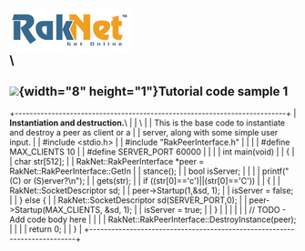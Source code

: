 ![Oculus VR, Inc.](RakNetLogo.jpg)\
\
  -----------------------------------------------------------------
  **![](spacer.gif){width="8" height="1"}Tutorial code sample 1**
  -----------------------------------------------------------------

+--------------------------------------------------------------------------+
| **Instantiation and destruction.**\                                      |
| \                                                                        |
| This is the base code to instantiate and destroy a peer as client or a   |
| server, along with some simple user input.                               |
|     #include <stdio.h>                                                   |
|     #include "RakPeerInterface.h"                                        |
|                                                                          |
|     #define MAX_CLIENTS 10                                               |
|     #define SERVER_PORT 60000                                            |
|                                                                          |
|     int main(void)                                                       |
|     {                                                                    |
|         char str[512];                                                   |
|         RakNet::RakPeerInterface *peer = RakNet::RakPeerInterface::GetIn |
| stance();                                                                |
|         bool isServer;                                                   |
|                                                                          |
|         printf("(C) or (S)erver?\n");                                    |
|         gets(str);                                                       |
|         if ((str[0]=='c')||(str[0]=='C'))                                |
|         {                                                                |
|             RakNet::SocketDescriptor sd;                                 |
|             peer->Startup(1,&sd, 1);                                     |
|             isServer = false;                                            |
|         } else {                                                         |
|             RakNet::SocketDescriptor sd(SERVER_PORT,0);                  |
|             peer->Startup(MAX_CLIENTS, &sd, 1);                          |
|             isServer = true;                                             |
|         }                                                                |
|                                                                          |
|                                                                          |
|         // TODO - Add code body here                                     |
|                                                                          |
|         RakNet::RakPeerInterface::DestroyInstance(peer);                 |
|                                                                          |
|         return 0;                                                        |
|     }                                                                    |
+--------------------------------------------------------------------------+


